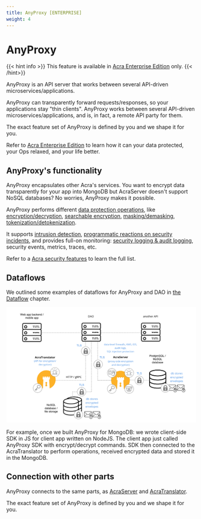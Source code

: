 ```yaml
---
title: AnyProxy [ENTERPRISE]
weight: 4
---
```


# AnyProxy

{{< hint info >}}
This feature is available in [Acra Enterprise Edition](/acra/enterprise-edition/) only.
{{< /hint>}}

AnyProxy is an API server that works between several API-driven microservices/applications. 

AnyProxy can transparently forward requests/responses, so your applications stay "thin clients". AnyProxy works between several API-driven microservices/applications, and is, in fact, a remote API party for them.

The exact feature set of AnyProxy is defined by you and we shape it for you.

Refer to [Acra Enterprise Edition](/acra/enterprise-edition/) to learn how it can your data protected, your Ops relaxed, and your life better.


## AnyProxy's functionality

AnyProxy encapsulates other Acra's services. You want to encrypt data transparently for your app into MongoDB but AcraServer doesn't support NoSQL databases? No worries, AnyProxy makes it possible. 

AnyProxy performs different [data protection operations](/acra/acra-in-depth/security-features/), like [encryption/decryption](/acra/security-controls/encryption), [searchable encryption](/acra/security-controls/searchable-encryption/), [masking/demasking](/acra/security-controls/masking/), [tokenization/detokenization](/acra/security-controls/tokenization/). 

It supports [intrusion detection](/acra/security-controls/intrusion-detection/), [programmatic reactions on security incidents](/acra/security-controls/security-logging-and-events/programmatic-reactions/), and provides full-on monitoring: [security logging & audit logging](/acra/security-controls/security-logging-and-events/), security events, metrics, traces, etc.

Refer to a [Acra security features](/acra/acra-in-depth/security-features/) to learn the full list.


## Dataflows

We outlined some examples of dataflows for AnyProxy and DAO in [the Dataflow](/acra/acra-in-depth/data-flow/#anyproxy) chapter.

![](/files/acra/anyproxy-dao.png)

For example, once we built AnyProxy for MongoDB: we wrote client-side SDK in JS for client app written on NodeJS. The client app just called AnyProxy SDK with encrypt/decrypt commands. SDK then connected to the AcraTranslator to perform operations, received encrypted data and stored it in the MongoDB.


## Connection with other parts

AnyProxy connects to the same parts, as [AcraServer](/acra/acra-in-depth/architecture/acraserver/) and [AcraTranslator](/acra/acra-in-depth/architecture/acratranslator/).

The exact feature set of AnyProxy is defined by you and we shape it for you.

